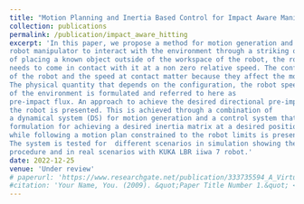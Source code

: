 ```yaml
---
title: "Motion Planning and Inertia Based Control for Impact Aware Manipulation"
collection: publications
permalink: /publication/impact_aware_hitting
excerpt: 'In this paper, we propose a method for motion generation and controls for a 
robot manipulator to interact with the environment through a striking or hitting motion. Given the task 
of placing a known object outside of the workspace of the robot, the robot 
needs to come in contact with it at a non zero relative speed. The configuration 
of the robot and the speed at contact matter because they affect the motion of the object. 
The physical quantity that depends on the configuration, the robot speed and the properties 
of the environment is formulated and referred to here as 
pre-impact flux. An approach to achieve the desired directional pre-impact flux for 
the robot is presented. This is achieved through a combination of 
a dynamical system (DS) for motion generation and a control system that regulates the directional inertia of the robot. Furthermore, a Quadratic Program (QP)
formulation for achieving a desired inertia matrix at a desired position 
while following a motion plan constrained to the robot limits is presented. 
The system is tested for  different scenarios in simulation showing the repeatability of the 
procedure and in real scenarios with KUKA LBR iiwa 7 robot.'
date: 2022-12-25
venue: 'Under review'
# paperurl: 'https://www.researchgate.net/publication/333735594_A_Virtual_Reality_Interface_for_an_Autonomous_Spray_Painting_UAV'
#citation: 'Your Name, You. (2009). &quot;Paper Title Number 1.&quot; <i>Journal 1</i>. 1(1).'
---
```


<!-- [Download paper here](https://www.researchgate.net/publication/333735594_A_Virtual_Reality_Interface_for_an_Autonomous_Spray_Painting_UAV)

Vempati, Anurag Sai & Khurana, Harshit & Kabelka, Vojtech & Flückiger, Simon & Siegwart, Roland & Beardsley, Paul. (2019). A Virtual Reality Interface for an Autonomous Spray Painting UAV. IEEE Robotics and Automation Letters. PP. 1-1. 10.1109/LRA.2019.2922588.
 -->
